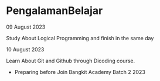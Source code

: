 # PengalamanBelajar

09 August 2023

Study About Logical Programming and finish in the same day

10 August 2023

Learn About Git and Github through Dicoding course.

* Preparing before Join Bangkit Academy Batch 2 2023

